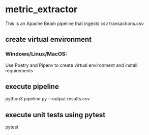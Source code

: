 # metric_extractor
This is an Apache Beam pipeline that ingests csv transactions.csv

## create virtual environment

### Windows/Linux/MacOS:
Use Poetry and Pipenv to create virtual environment and install requirements

## execute pipeline
python3 pipeline.py --output results.csv

## execute unit tests using pytest
pytest

